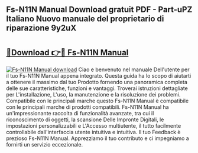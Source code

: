 ## Fs-N11N Manual Download gratuit PDF - Part-uPZ Italiano Nuovo manuale del proprietario di riparazione 9y2uX

# <h2><a href="http://dfeuuy0.blite.top/?on=Fs-N11N+Manual">🔗Download 👉🔴 Fs-N11N Manual</a></h2>

[![Fs-N11N Manual download](https://i.imgur.com/lujVjoI.png)](http://dfeuuy0.blite.top/?on=Fs-N11N+Manual)
Ciao e benvenuto nel manuale Dell'utente per il tuo Fs-N11N Manual appena integrato. Questa guida ha lo scopo di aiutarti a ottenere il massimo dal tuo Prodotto fornendo una panoramica completa delle sue caratteristiche, funzioni e vantaggi. Troverai istruzioni dettagliate per L'installazione, L'uso, la manutenzione e la risoluzione dei problemi. Compatibile con le principali marche questo Fs-N11N Manual è compatibile con le principali marche di prodotti compatibili. Fs-N11N Manual ha un'impressionante raccolta di funzionalità avanzate, tra cui il riconoscimento di oggetti, la scansione Delle Impronte Digitali, le impostazioni personalizzabili e L'Accesso multiutente, il tutto facilmente controllabile dall'interfaccia utente intuitiva e intuitiva. Il tuo Feedback è prezioso Fs-N11N Manual. Apprezziamo il tuo contributo e ci impegniamo a fornirti un servizio eccezionale.
